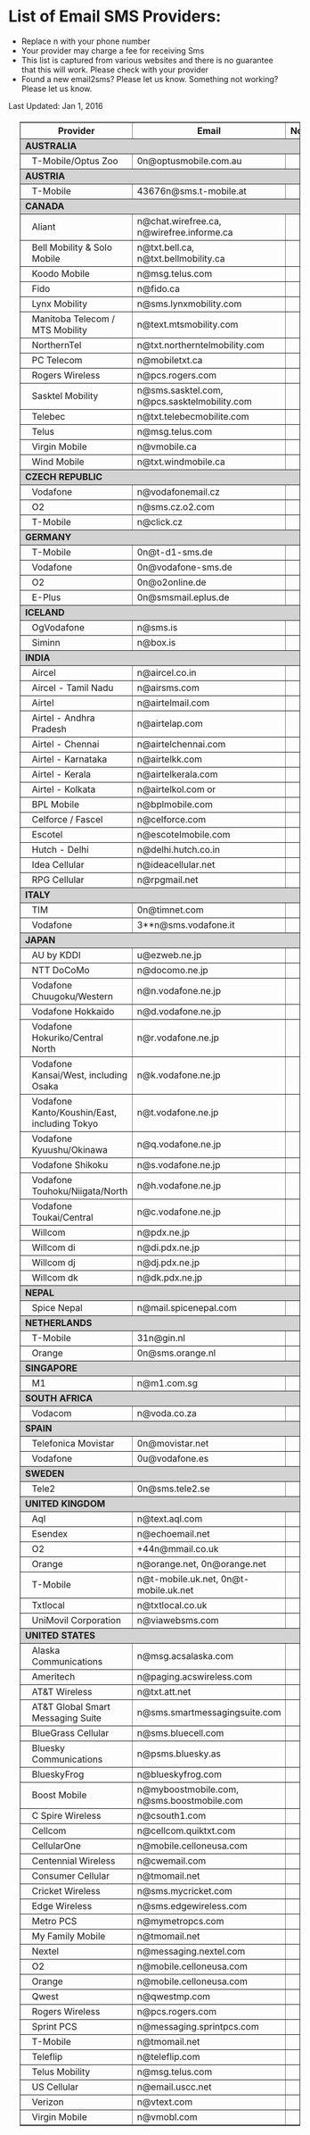 <?xml-stylesheet type="text/xsl" href="./Email2Sms.xslt" ><html>
<body>
<h1>List of Email SMS Providers:</h1>
<ul>
<li>Replace n with your phone number</li>
<li>Your provider may charge a fee for receiving Sms</li>
<li>This list is captured from various websites and there is no guarantee that this will work.
          Please check with your provider</li>
<li>Found a new email2sms? Please let us know. Something not working? Please let us know.</li>
</ul>
<div>
          Last Updated: Jan 1, 2016</div>
<table cellspacing="2" cellpadding="2" border="1" style="margin:20px">
<tr>
<th>
              Provider
            </th>
<th>
              Email
            </th>
<th>
              Notes
            </th>
</tr>
<tr>
<td colspan="3" style="background-color:lightgray"><strong>AUSTRALIA</strong></td>
</tr>
<tr>
<td style="padding-left:20px">T-Mobile/Optus Zoo</td>
<td>0n@optusmobile.com.au</td>
<td></td>
</tr>
<tr>
<td colspan="3" style="background-color:lightgray"><strong>AUSTRIA</strong></td>
</tr>
<tr>
<td style="padding-left:20px">T-Mobile</td>
<td>43676n@sms.t-mobile.at</td>
<td></td>
</tr>
<tr>
<td colspan="3" style="background-color:lightgray"><strong>CANADA</strong></td>
</tr>
<tr>
<td style="padding-left:20px">Aliant</td>
<td>n@chat.wirefree.ca, n@wirefree.informe.ca</td>
<td></td>
</tr>
<tr>
<td style="padding-left:20px">Bell Mobility &amp; Solo Mobile</td>
<td>n@txt.bell.ca, n@txt.bellmobility.ca</td>
<td></td>
</tr>
<tr>
<td style="padding-left:20px">Koodo Mobile</td>
<td>n@msg.telus.com</td>
<td></td>
</tr>
<tr>
<td style="padding-left:20px">Fido</td>
<td>n@fido.ca</td>
<td></td>
</tr>
<tr>
<td style="padding-left:20px">Lynx Mobility</td>
<td>n@sms.lynxmobility.com</td>
<td></td>
</tr>
<tr>
<td style="padding-left:20px">Manitoba Telecom / MTS Mobility</td>
<td>n@text.mtsmobility.com</td>
<td></td>
</tr>
<tr>
<td style="padding-left:20px">NorthernTel</td>
<td>n@txt.northerntelmobility.com</td>
<td></td>
</tr>
<tr>
<td style="padding-left:20px">PC Telecom</td>
<td>n@mobiletxt.ca</td>
<td></td>
</tr>
<tr>
<td style="padding-left:20px">Rogers Wireless</td>
<td>n@pcs.rogers.com</td>
<td></td>
</tr>
<tr>
<td style="padding-left:20px">Sasktel Mobility</td>
<td>n@sms.sasktel.com, n@pcs.sasktelmobility.com</td>
<td></td>
</tr>
<tr>
<td style="padding-left:20px">Telebec</td>
<td>n@txt.telebecmobilite.com</td>
<td></td>
</tr>
<tr>
<td style="padding-left:20px">Telus</td>
<td>n@msg.telus.com</td>
<td></td>
</tr>
<tr>
<td style="padding-left:20px">Virgin Mobile</td>
<td>n@vmobile.ca</td>
<td></td>
</tr>
<tr>
<td style="padding-left:20px">Wind Mobile</td>
<td>n@txt.windmobile.ca</td>
<td></td>
</tr>
<tr>
<td colspan="3" style="background-color:lightgray"><strong>CZECH REPUBLIC</strong></td>
</tr>
<tr>
<td style="padding-left:20px">Vodafone</td>
<td>n@vodafonemail.cz</td>
<td></td>
</tr>
<tr>
<td style="padding-left:20px">O2</td>
<td>n@sms.cz.o2.com</td>
<td></td>
</tr>
<tr>
<td style="padding-left:20px">T-Mobile</td>
<td>n@click.cz</td>
<td></td>
</tr>
<tr>
<td colspan="3" style="background-color:lightgray"><strong>GERMANY</strong></td>
</tr>
<tr>
<td style="padding-left:20px"> T-Mobile</td>
<td>0n@t-d1-sms.de</td>
<td></td>
</tr>
<tr>
<td style="padding-left:20px">Vodafone</td>
<td>0n@vodafone-sms.de</td>
<td></td>
</tr>
<tr>
<td style="padding-left:20px">O2</td>
<td>0n@o2online.de</td>
<td></td>
</tr>
<tr>
<td style="padding-left:20px">E-Plus</td>
<td>0n@smsmail.eplus.de</td>
<td></td>
</tr>
<tr>
<td colspan="3" style="background-color:lightgray"><strong>ICELAND</strong></td>
</tr>
<tr>
<td style="padding-left:20px">OgVodafone</td>
<td>n@sms.is</td>
<td></td>
</tr>
<tr>
<td style="padding-left:20px">Siminn</td>
<td>n@box.is</td>
<td></td>
</tr>
<tr>
<td colspan="3" style="background-color:lightgray"><strong>INDIA</strong></td>
</tr>
<tr>
<td style="padding-left:20px">Aircel</td>
<td>n@aircel.co.in</td>
<td></td>
</tr>
<tr>
<td style="padding-left:20px">Aircel - Tamil Nadu</td>
<td>n@airsms.com</td>
<td></td>
</tr>
<tr>
<td style="padding-left:20px">Airtel</td>
<td>n@airtelmail.com</td>
<td></td>
</tr>
<tr>
<td style="padding-left:20px">Airtel - Andhra Pradesh</td>
<td>n@airtelap.com</td>
<td></td>
</tr>
<tr>
<td style="padding-left:20px">Airtel - Chennai</td>
<td>n@airtelchennai.com</td>
<td></td>
</tr>
<tr>
<td style="padding-left:20px">Airtel - Karnataka</td>
<td>n@airtelkk.com</td>
<td></td>
</tr>
<tr>
<td style="padding-left:20px">Airtel - Kerala</td>
<td>n@airtelkerala.com</td>
<td></td>
</tr>
<tr>
<td style="padding-left:20px">Airtel - Kolkata</td>
<td>n@airtelkol.com or</td>
<td></td>
</tr>
<tr>
<td style="padding-left:20px">BPL Mobile</td>
<td>n@bplmobile.com</td>
<td></td>
</tr>
<tr>
<td style="padding-left:20px">Celforce / Fascel</td>
<td>n@celforce.com</td>
<td></td>
</tr>
<tr>
<td style="padding-left:20px">Escotel</td>
<td>n@escotelmobile.com</td>
<td></td>
</tr>
<tr>
<td style="padding-left:20px">Hutch - Delhi</td>
<td>n@delhi.hutch.co.in</td>
<td></td>
</tr>
<tr>
<td style="padding-left:20px">Idea Cellular</td>
<td>n@ideacellular.net</td>
<td></td>
</tr>
<tr>
<td style="padding-left:20px">RPG Cellular</td>
<td>n@rpgmail.net</td>
<td></td>
</tr>
<tr>
<td colspan="3" style="background-color:lightgray"><strong>ITALY</strong></td>
</tr>
<tr>
<td style="padding-left:20px">TIM</td>
<td>0n@timnet.com</td>
<td></td>
</tr>
<tr>
<td style="padding-left:20px">Vodafone</td>
<td>3**n@sms.vodafone.it</td>
<td></td>
</tr>
<tr>
<td colspan="3" style="background-color:lightgray"><strong>JAPAN</strong></td>
</tr>
<tr>
<td style="padding-left:20px">AU by KDDI</td>
<td>u@ezweb.ne.jp</td>
<td></td>
</tr>
<tr>
<td style="padding-left:20px">NTT DoCoMo</td>
<td>n@docomo.ne.jp</td>
<td></td>
</tr>
<tr>
<td style="padding-left:20px">Vodafone Chuugoku/Western</td>
<td>n@n.vodafone.ne.jp</td>
<td></td>
</tr>
<tr>
<td style="padding-left:20px">Vodafone Hokkaido</td>
<td>n@d.vodafone.ne.jp</td>
<td></td>
</tr>
<tr>
<td style="padding-left:20px">Vodafone Hokuriko/Central North</td>
<td>n@r.vodafone.ne.jp</td>
<td></td>
</tr>
<tr>
<td style="padding-left:20px">Vodafone Kansai/West, including Osaka</td>
<td>n@k.vodafone.ne.jp</td>
<td></td>
</tr>
<tr>
<td style="padding-left:20px">Vodafone Kanto/Koushin/East, including Tokyo</td>
<td>n@t.vodafone.ne.jp</td>
<td></td>
</tr>
<tr>
<td style="padding-left:20px">Vodafone Kyuushu/Okinawa</td>
<td>n@q.vodafone.ne.jp</td>
<td></td>
</tr>
<tr>
<td style="padding-left:20px">Vodafone Shikoku</td>
<td>n@s.vodafone.ne.jp</td>
<td></td>
</tr>
<tr>
<td style="padding-left:20px">Vodafone Touhoku/Niigata/North</td>
<td>n@h.vodafone.ne.jp</td>
<td></td>
</tr>
<tr>
<td style="padding-left:20px">Vodafone Toukai/Central</td>
<td>n@c.vodafone.ne.jp</td>
<td></td>
</tr>
<tr>
<td style="padding-left:20px">Willcom</td>
<td>n@pdx.ne.jp</td>
<td></td>
</tr>
<tr>
<td style="padding-left:20px">Willcom di</td>
<td>n@di.pdx.ne.jp</td>
<td></td>
</tr>
<tr>
<td style="padding-left:20px">Willcom dj</td>
<td>n@dj.pdx.ne.jp</td>
<td></td>
</tr>
<tr>
<td style="padding-left:20px">Willcom dk</td>
<td>n@dk.pdx.ne.jp</td>
<td></td>
</tr>
<tr>
<td colspan="3" style="background-color:lightgray"><strong>NEPAL</strong></td>
</tr>
<tr>
<td style="padding-left:20px">Spice Nepal</td>
<td>n@mail.spicenepal.com</td>
<td></td>
</tr>
<tr>
<td colspan="3" style="background-color:lightgray"><strong>NETHERLANDS</strong></td>
</tr>
<tr>
<td style="padding-left:20px">T-Mobile</td>
<td>31n@gin.nl</td>
<td></td>
</tr>
<tr>
<td style="padding-left:20px">Orange</td>
<td>0n@sms.orange.nl</td>
<td></td>
</tr>
<tr>
<td colspan="3" style="background-color:lightgray"><strong>SINGAPORE</strong></td>
</tr>
<tr>
<td style="padding-left:20px">M1</td>
<td>n@m1.com.sg</td>
<td></td>
</tr>
<tr>
<td colspan="3" style="background-color:lightgray"><strong>SOUTH AFRICA</strong></td>
</tr>
<tr>
<td style="padding-left:20px">Vodacom</td>
<td>n@voda.co.za</td>
<td></td>
</tr>
<tr>
<td colspan="3" style="background-color:lightgray"><strong>SPAIN</strong></td>
</tr>
<tr>
<td style="padding-left:20px">Telefonica Movistar</td>
<td>0n@movistar.net</td>
<td></td>
</tr>
<tr>
<td style="padding-left:20px">Vodafone</td>
<td>0u@vodafone.es</td>
<td></td>
</tr>
<tr>
<td colspan="3" style="background-color:lightgray"><strong>SWEDEN</strong></td>
</tr>
<tr>
<td style="padding-left:20px">Tele2</td>
<td>0n@sms.tele2.se</td>
<td></td>
</tr>
<tr>
<td colspan="3" style="background-color:lightgray"><strong>UNITED KINGDOM</strong></td>
</tr>
<tr>
<td style="padding-left:20px">Aql</td>
<td>n@text.aql.com</td>
<td></td>
</tr>
<tr>
<td style="padding-left:20px">Esendex</td>
<td>n@echoemail.net</td>
<td></td>
</tr>
<tr>
<td style="padding-left:20px">O2</td>
<td>+44n@mmail.co.uk</td>
<td></td>
</tr>
<tr>
<td style="padding-left:20px">Orange</td>
<td>n@orange.net, 0n@orange.net</td>
<td></td>
</tr>
<tr>
<td style="padding-left:20px">T-Mobile</td>
<td>n@t-mobile.uk.net, 0n@t-mobile.uk.net</td>
<td></td>
</tr>
<tr>
<td style="padding-left:20px">Txtlocal</td>
<td>n@txtlocal.co.uk</td>
<td></td>
</tr>
<tr>
<td style="padding-left:20px">UniMovil Corporation</td>
<td>n@viawebsms.com</td>
<td></td>
</tr>
<tr>
<td colspan="3" style="background-color:lightgray"><strong>UNITED STATES</strong></td>
</tr>
<tr>
<td style="padding-left:20px">Alaska Communications</td>
<td>n@msg.acsalaska.com</td>
<td></td>
</tr>
<tr>
<td style="padding-left:20px">Ameritech</td>
<td>n@paging.acswireless.com</td>
<td></td>
</tr>
<tr>
<td style="padding-left:20px">AT&amp;T Wireless</td>
<td>n@txt.att.net</td>
<td></td>
</tr>
<tr>
<td style="padding-left:20px">AT&amp;T Global Smart Messaging Suite</td>
<td>n@sms.smartmessagingsuite.com</td>
<td></td>
</tr>
<tr>
<td style="padding-left:20px">BlueGrass Cellular</td>
<td>n@sms.bluecell.com</td>
<td></td>
</tr>
<tr>
<td style="padding-left:20px">Bluesky Communications</td>
<td>n@psms.bluesky.as</td>
<td></td>
</tr>
<tr>
<td style="padding-left:20px">BlueskyFrog</td>
<td>n@blueskyfrog.com</td>
<td></td>
</tr>
<tr>
<td style="padding-left:20px">Boost Mobile</td>
<td>n@myboostmobile.com, n@sms.boostmobile.com</td>
<td></td>
</tr>
<tr>
<td style="padding-left:20px">C Spire Wireless</td>
<td>n@csouth1.com</td>
<td></td>
</tr>
<tr>
<td style="padding-left:20px">Cellcom</td>
<td>n@cellcom.quiktxt.com</td>
<td></td>
</tr>
<tr>
<td style="padding-left:20px">CellularOne</td>
<td>n@mobile.celloneusa.com</td>
<td></td>
</tr>
<tr>
<td style="padding-left:20px">Centennial Wireless</td>
<td>n@cwemail.com</td>
<td></td>
</tr>
<tr>
<td style="padding-left:20px">Consumer Cellular</td>
<td>n@tmomail.net</td>
<td></td>
</tr>
<tr>
<td style="padding-left:20px">Cricket Wireless</td>
<td>n@sms.mycricket.com</td>
<td></td>
</tr>
<tr>
<td style="padding-left:20px">Edge Wireless</td>
<td>n@sms.edgewireless.com</td>
<td></td>
</tr>
<tr>
<td style="padding-left:20px">Metro PCS</td>
<td>n@mymetropcs.com</td>
<td></td>
</tr>
<tr>
<td style="padding-left:20px">My Family Mobile</td>
<td>n@tmomail.net</td>
<td></td>
</tr>
<tr>
<td style="padding-left:20px">Nextel</td>
<td>n@messaging.nextel.com</td>
<td></td>
</tr>
<tr>
<td style="padding-left:20px">O2</td>
<td>n@mobile.celloneusa.com</td>
<td></td>
</tr>
<tr>
<td style="padding-left:20px">Orange</td>
<td>n@mobile.celloneusa.com</td>
<td></td>
</tr>
<tr>
<td style="padding-left:20px">Qwest</td>
<td>n@qwestmp.com</td>
<td></td>
</tr>
<tr>
<td style="padding-left:20px">Rogers Wireless</td>
<td>n@pcs.rogers.com</td>
<td></td>
</tr>
<tr>
<td style="padding-left:20px">Sprint PCS</td>
<td>n@messaging.sprintpcs.com</td>
<td></td>
</tr>
<tr>
<td style="padding-left:20px">T-Mobile</td>
<td>n@tmomail.net</td>
<td></td>
</tr>
<tr>
<td style="padding-left:20px">Teleflip</td>
<td>n@teleflip.com</td>
<td></td>
</tr>
<tr>
<td style="padding-left:20px">Telus Mobility</td>
<td>n@msg.telus.com</td>
<td></td>
</tr>
<tr>
<td style="padding-left:20px">US Cellular</td>
<td>n@email.uscc.net</td>
<td></td>
</tr>
<tr>
<td style="padding-left:20px">Verizon</td>
<td>n@vtext.com</td>
<td></td>
</tr>
<tr>
<td style="padding-left:20px">Virgin Mobile</td>
<td>n@vmobl.com</td>
<td></td>
</tr>
</table>
</body>
</html>
